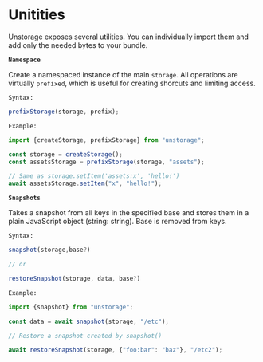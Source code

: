 # Unitities

Unstorage exposes several utilities. You can individually import them and add only the needed bytes to your bundle.

**`Namespace`**

Create a namespaced instance of the main `storage`. All operations are virtually `prefixed`, which is useful for creating shorcuts and limiting access.

`Syntax:`

```ts
prefixStorage(storage, prefix);
```

`Example:`

```ts
import {createStorage, prefixStorage} from "unstorage";

const storage = createStorage();
const assetsStorage = prefixStorage(storage, "assets");

// Same as storage.setItem('assets:x', 'hello!')
await assetsStorage.setItem("x", "hello!");
```

**`Snapshots`**

Takes a snapshot from all keys in the specified base and stores them in a plain JavaScript object (string: string). Base is removed from keys.

`Syntax:`

```ts
snapshot(storage,base?)

// or

restoreSnapshot(storage, data, base?)
```

`Example:`

```ts
import {snapshot} from "unstorage";

const data = await snapshot(storage, "/etc");

// Restore a snapshot created by snapshot()

await restoreSnapshot(storage, {"foo:bar": "baz"}, "/etc2");
```
